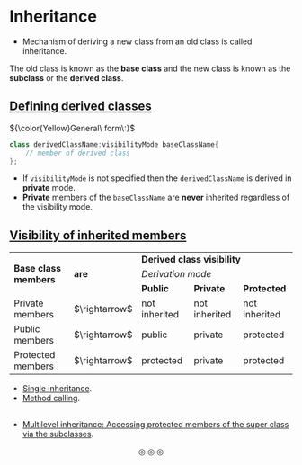 # Inheritance

* Mechanism of deriving a new class from an old class is called inheritance.

The old class is known as the **base class** and the new class is known as the **subclass** or the **derived class**.

## <ins>Defining derived classes</ins>

${\color{Yellow}General\ form\:}$
```c++
class derivedClassName:visibilityMode baseClassName{
	// member of derived class
};
```

* If `visibilityMode` is not specified then the `derivedClassName` is derived in **private** mode.
* **Private** members of the `baseClassName` are **never** inherited regardless of the visibility mode.

## <ins>Visibility of inherited members</ins>

<table>

<tr>
<td rowspan="3"><strong>Base class members</strong></td>
<td rowspan="3"><strong>are</strong></td>
<td colspan="3"><strong>Derived class visibility</strong></td>
</tr>

<tr>
<td colspan="3"><em>Derivation mode</em></td>
</tr>

<tr>
<td><strong>Public</strong</td>
<td><strong>Private</strong</td>
<td><strong>Protected</strong</td>
</tr>

<tr>
<td>Private members</td>
<td>$\rightarrow$</td>
<td>not inherited</td>
<td>not inherited</td>
<td>not inherited</td>
</tr>

<tr>
<td>Public members</td>
<td>$\rightarrow$</td>
<td>public</td>
<td>private</td>
<td>protected</td>
</tr>

<tr>
<td>Protected members</td>
<td>$\rightarrow$</td>
<td>protected</td>
<td>private</td>
<td>protected</td>
</tr>

</table>

* [Single inheritance](https://github.com/C0DER11101/CPP/blob/quickCPP/Inheritance/Programs/SingleInheritance.cpp).
* [Method calling](https://github.com/C0DER11101/CPP/blob/quickCPP/Inheritance/Programs/SingleInheritance2.cpp).
##
* [Multilevel inheritance: Accessing protected members of the super class via the subclasses](https://github.com/C0DER11101/CPP/blob/quickCPP/Inheritance/Programs/MultilevelInheritance.cpp).

<p align="center">
&#9678; &#9678; &#9678;
</p>

